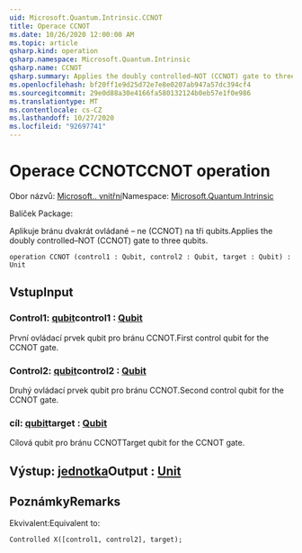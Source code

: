 ```yaml
---
uid: Microsoft.Quantum.Intrinsic.CCNOT
title: Operace CCNOT
ms.date: 10/26/2020 12:00:00 AM
ms.topic: article
qsharp.kind: operation
qsharp.namespace: Microsoft.Quantum.Intrinsic
qsharp.name: CCNOT
qsharp.summary: Applies the doubly controlled–NOT (CCNOT) gate to three qubits.
ms.openlocfilehash: bf20ff1e9d25d72e7e8e0207ab947a57dc394cf4
ms.sourcegitcommit: 29e0d88a30e4166fa580132124b0eb57e1f0e986
ms.translationtype: MT
ms.contentlocale: cs-CZ
ms.lasthandoff: 10/27/2020
ms.locfileid: "92697741"
---
```

# <a name="ccnot-operation"></a><span data-ttu-id="e991a-102">Operace CCNOT</span><span class="sxs-lookup"><span data-stu-id="e991a-102">CCNOT operation</span></span>

<span data-ttu-id="e991a-103">Obor názvů: [Microsoft.. vnitřní](xref:Microsoft.Quantum.Intrinsic)</span><span class="sxs-lookup"><span data-stu-id="e991a-103">Namespace: [Microsoft.Quantum.Intrinsic](xref:Microsoft.Quantum.Intrinsic)</span></span>

<span data-ttu-id="e991a-104">Balíček [](https://nuget.org/packages/)</span><span class="sxs-lookup"><span data-stu-id="e991a-104">Package: [](https://nuget.org/packages/)</span></span>


<span data-ttu-id="e991a-105">Aplikuje bránu dvakrát ovládané – ne (CCNOT) na tři qubits.</span><span class="sxs-lookup"><span data-stu-id="e991a-105">Applies the doubly controlled–NOT (CCNOT) gate to three qubits.</span></span>

```qsharp
operation CCNOT (control1 : Qubit, control2 : Qubit, target : Qubit) : Unit
```


## <a name="input"></a><span data-ttu-id="e991a-106">Vstup</span><span class="sxs-lookup"><span data-stu-id="e991a-106">Input</span></span>

### <a name="control1--qubit"></a><span data-ttu-id="e991a-107">Control1: [qubit](xref:microsoft.quantum.lang-ref.qubit)</span><span class="sxs-lookup"><span data-stu-id="e991a-107">control1 : [Qubit](xref:microsoft.quantum.lang-ref.qubit)</span></span>

<span data-ttu-id="e991a-108">První ovládací prvek qubit pro bránu CCNOT.</span><span class="sxs-lookup"><span data-stu-id="e991a-108">First control qubit for the CCNOT gate.</span></span>


### <a name="control2--qubit"></a><span data-ttu-id="e991a-109">Control2: [qubit](xref:microsoft.quantum.lang-ref.qubit)</span><span class="sxs-lookup"><span data-stu-id="e991a-109">control2 : [Qubit](xref:microsoft.quantum.lang-ref.qubit)</span></span>

<span data-ttu-id="e991a-110">Druhý ovládací prvek qubit pro bránu CCNOT.</span><span class="sxs-lookup"><span data-stu-id="e991a-110">Second control qubit for the CCNOT gate.</span></span>


### <a name="target--qubit"></a><span data-ttu-id="e991a-111">cíl: [qubit](xref:microsoft.quantum.lang-ref.qubit)</span><span class="sxs-lookup"><span data-stu-id="e991a-111">target : [Qubit](xref:microsoft.quantum.lang-ref.qubit)</span></span>

<span data-ttu-id="e991a-112">Cílová qubit pro bránu CCNOT</span><span class="sxs-lookup"><span data-stu-id="e991a-112">Target qubit for the CCNOT gate.</span></span>



## <a name="output--unit"></a><span data-ttu-id="e991a-113">Výstup: [jednotka](xref:microsoft.quantum.lang-ref.unit)</span><span class="sxs-lookup"><span data-stu-id="e991a-113">Output : [Unit](xref:microsoft.quantum.lang-ref.unit)</span></span>



## <a name="remarks"></a><span data-ttu-id="e991a-114">Poznámky</span><span class="sxs-lookup"><span data-stu-id="e991a-114">Remarks</span></span>

<span data-ttu-id="e991a-115">Ekvivalent:</span><span class="sxs-lookup"><span data-stu-id="e991a-115">Equivalent to:</span></span>

```qsharp
Controlled X([control1, control2], target);
```